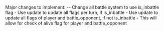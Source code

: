 Major changes to implement:
-- Change all battle system to use is_inbattle flag
	- Use update to update all flags per turn, if is_inbattle
	- Use update to update all flags of player and battle_opponent, if not is_inbattle
		- This will allow for check of alive flag for player and battle_opponent